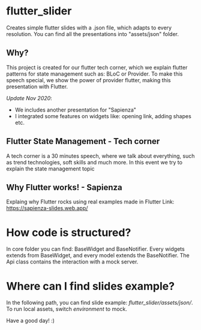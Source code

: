 # flutter_slider
Creates simple flutter slides with a .json file, which adapts to every resolution.
You can find all the presentations into "assets/json" folder.

## Why?
This project is created for our flutter tech corner, which we explain flutter patterns for state management such as: BLoC or Provider.
To make this speech special, we show the power of provider flutter, making this presentation with Flutter.

*Update Nov 2020*: 
- We includes another presentation for "Sapienza"
- I integrated some features on widgets like: opening link, adding shapes etc.

## Flutter State Management - Tech corner
A tech corner is a 30 minutes speech, where we talk about everything, such as trend technologies, soft skills and much more.
In this event we try to explain the state management topic

## Why Flutter works! - Sapienza
Explaing why Flutter rocks using real examples made in Flutter
Link: https://sapienza-slides.web.app/

# How code is structured?
In core folder you can find: BaseWidget and BaseNotifier. 
Every widgets extends from BaseWidget, and every model extends the BaseNotifier.
The Api class contains the interaction with a mock server.

# Where can I find slides example?
In the following path, you can find slide example: *flutter_slider/assets/json/*. 
To run local assets, switch *environment* to mock.

Have a good day! :)
